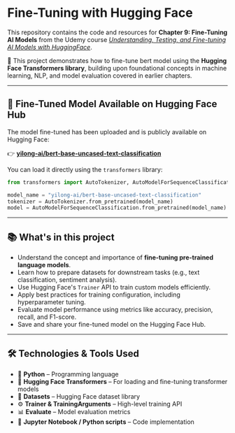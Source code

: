 # Fine-Tuning with Hugging Face

This repository contains the code and resources for **Chapter 9: Fine-Tuning AI Models** from the Udemy course _[Understanding, Testing, and Fine-tuning AI Models with HuggingFace](https://www.udemy.com/course/ai-with-huggingface/)_.

🎯 This project demonstrates how to fine-tune bert model using the **Hugging Face Transformers library**, building upon foundational concepts in machine learning, NLP, and model evaluation covered in earlier chapters.

---

## 🚀 Fine-Tuned Model Available on Hugging Face Hub

The model fine-tuned has been uploaded and is publicly available on Hugging Face:

👉 **[yilong-ai/bert-base-uncased-text-classification](https://huggingface.co/yilong-ai/bert-base-uncased-text-classification)**

You can load it directly using the `transformers` library:

```python
from transformers import AutoTokenizer, AutoModelForSequenceClassification

model_name = "yilong-ai/bert-base-uncased-text-classification"
tokenizer = AutoTokenizer.from_pretrained(model_name)
model = AutoModelForSequenceClassification.from_pretrained(model_name)
```

---

## 📚 What's in this project

- Understand the concept and importance of **fine-tuning pre-trained language models**.
- Learn how to prepare datasets for downstream tasks (e.g., text classification, sentiment analysis).
- Use Hugging Face's `Trainer` API to train custom models efficiently.
- Apply best practices for training configuration, including hyperparameter tuning.
- Evaluate model performance using metrics like accuracy, precision, recall, and F1-score.
- Save and share your fine-tuned model on the Hugging Face Hub.

---

## 🛠️ Technologies & Tools Used

- 🐍 **Python** – Programming language
- 🤗 **Hugging Face Transformers** – For loading and fine-tuning transformer models
- 🧪 **Datasets** – Hugging Face dataset library
- ⚙️ **Trainer & TrainingArguments** – High-level training API
- 📊 **Evaluate** – Model evaluation metrics
- 🧰 **Jupyter Notebook / Python scripts** – Code implementation
